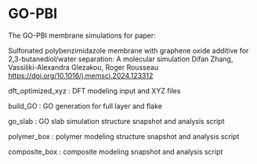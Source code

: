 # GO-PBI
The GO-PBI membrane simulations for paper:

Sulfonated polybenzimidazole membrane with graphene oxide additive for 2,3-butanediol/water separation: A molecular simulation
Difan Zhang, Vassiliki-Alexandra Glezakou, Roger Rousseau
https://doi.org/10.1016/j.memsci.2024.123312

dft_optimized_xyz : DFT modeling input and XYZ files

build_GO : GO generation for full layer and flake

go_slab : GO slab simulation structure snapshot and analysis script

polymer_box : polymer modeling structure snapshot and analysis script

composite_box : composite modeling snapshot and analysis script

